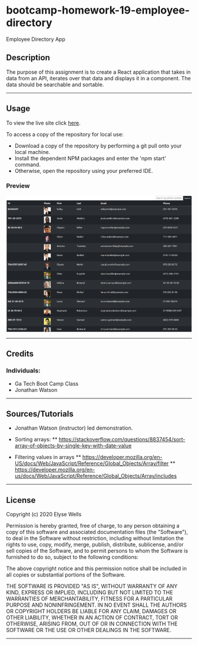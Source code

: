 

# bootcamp-homework-19-employee-directory
Employee Directory App

## Description

The purpose of this assignment is to create a React application that takes in data from an API, iterates over that data and displays it in a component.  The data should be searchable and sortable.  

---
## Usage

To view the live site click [here](https://ewells89.github.io/bootcamp-homework-19-employee-directory/).

To access a copy of the repository for local use:
* Download a copy of the repository by performing a git pull onto your local machine.
* Install the dependent NPM packages and enter the 'npm start' command.
* Otherwise, open the repository using your preferred IDE.

### Preview
![screenshot](public/screenshot-of-app.png)

---
## Credits

### Individuals:
* Ga Tech Boot Camp Class
* Jonathan Watson

---

## Sources/Tutorials
* Jonathan Watson (instructor) led demonstration.
* Sorting arrays:
** https://stackoverflow.com/questions/8837454/sort-array-of-objects-by-single-key-with-date-value

* Filtering values in arrays
** https://developer.mozilla.org/en-US/docs/Web/JavaScript/Reference/Global_Objects/Array/filter
** https://developer.mozilla.org/en-us/docs/Web/JavaScript/Reference/Global_Objects/Array/includes


---
## License

Copyright (c) 2020 Elyse Wells

Permission is hereby granted, free of charge, to any person obtaining a copy
of this software and associated documentation files (the "Software"), to deal
in the Software without restriction, including without limitation the rights
to use, copy, modify, merge, publish, distribute, sublicense, and/or sell
copies of the Software, and to permit persons to whom the Software is
furnished to do so, subject to the following conditions:

The above copyright notice and this permission notice shall be included in all
copies or substantial portions of the Software.

THE SOFTWARE IS PROVIDED "AS IS", WITHOUT WARRANTY OF ANY KIND, EXPRESS OR
IMPLIED, INCLUDING BUT NOT LIMITED TO THE WARRANTIES OF MERCHANTABILITY,
FITNESS FOR A PARTICULAR PURPOSE AND NONINFRINGEMENT. IN NO EVENT SHALL THE
AUTHORS OR COPYRIGHT HOLDERS BE LIABLE FOR ANY CLAIM, DAMAGES OR OTHER
LIABILITY, WHETHER IN AN ACTION OF CONTRACT, TORT OR OTHERWISE, ARISING FROM,
OUT OF OR IN CONNECTION WITH THE SOFTWARE OR THE USE OR OTHER DEALINGS IN THE
SOFTWARE.

---